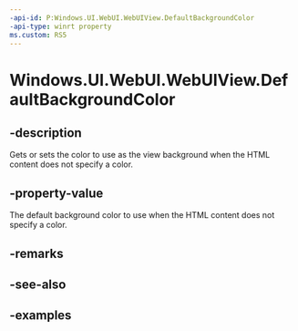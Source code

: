 ```yaml
---
-api-id: P:Windows.UI.WebUI.WebUIView.DefaultBackgroundColor
-api-type: winrt property
ms.custom: RS5
---
```


<!-- Property syntax.
public Color DefaultBackgroundColor { get;  set; }
-->

# Windows.UI.WebUI.WebUIView.DefaultBackgroundColor

## -description
Gets or sets the color to use as the view background when the HTML content does not specify a color.

## -property-value
The default background color to use when the HTML content does not specify a color.

## -remarks

## -see-also

## -examples

